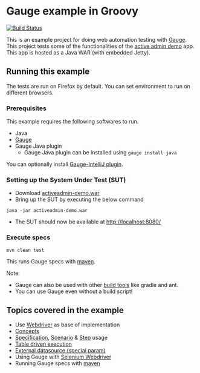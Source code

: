 # Gauge example in Groovy
[![Build Status](https://travis-ci.org/getgauge-examples/gauge-example-groovy.svg?branch=master)](https://travis-ci.org/getgauge-examples/groovy-selenium)

This is an example project for doing web automation testing with [Gauge](http://getgauge.io). This project tests some of the functionalities of the [active admin demo](https://github.com/getgauge/activeadmin-demo) app. This app is hosted as a Java WAR (with embedded Jetty).

## Running this example
The tests are run on Firefox by default. You can set environment to run on different browsers.

### Prerequisites

This example requires the following softwares to run.
  * Java
  * [Gauge](https://gauge.org/)
  * Gauge Java plugin
    * Gauge Java plugin can be installed using `gauge install java`

You can optionally install [Gauge-IntelliJ plugin](https://docs.gauge.org/latest/installation.html#ide-plugins).

### Setting up the System Under Test (SUT)

* Download [activeadmin-demo.war](https://bintray.com/artifact/download/gauge/activeadmin-demo/activeadmin-demo.war)
* Bring up the SUT by executing the below command
```
java -jar activeadmin-demo.war
```
* The SUT should now be available at [http://localhost:8080/](http://localhost:8080)

### Execute specs

```
mvn clean test
```
This runs Gauge specs with [maven](https://maven.apache.org/).

Note:
  * Gauge can also be used with other [build tools](https://docs.gauge.org/latest/configuration.html#build-tools) like gradle and ant.
  * You can use Gauge even without a build script!

## Topics covered in the example

- Use [Webdriver](http://docs.seleniumhq.org/projects/webdriver/) as base of implementation
- [Concepts](https://docs.gauge.org/latest/writing-specifications.html#concept)
- [Specification](https://docs.gauge.org/latest/writing-specifications.html#specifications-spec), [Scenario](https://docs.gauge.org/latest/writing-specifications.html#longstart-scenarios) & [Step](https://docs.gauge.org/latest/writing-specifications.html#longstart-steps) usage
- [Table driven execution](https://docs.gauge.org/latest/execution.html#data-driven-execution)
- [External datasource (special param)](https://docs.gauge.org/latest/execution.html#external-csv-for-data-table)
- Using Gauge with [Selenium Webdriver](http://docs.seleniumhq.org/projects/webdriver/)
- Running Gauge specs with [maven](https://maven.apache.org/)
